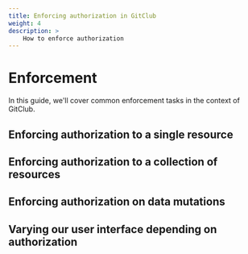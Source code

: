 ```yaml
---
title: Enforcing authorization in GitClub
weight: 4
description: >
    How to enforce authorization
---
```


# Enforcement

In this guide, we'll cover common enforcement tasks in the context of
GitClub.

## Enforcing authorization to a single resource

## Enforcing authorization to a collection of resources

## Enforcing authorization on data mutations

## Varying our user interface depending on authorization
